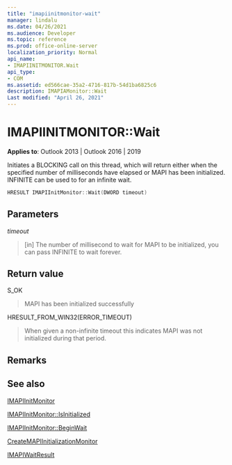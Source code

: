 ```yaml
---
title: "imapiinitmonitor-wait" 
manager: lindalu
ms.date: 04/26/2021
ms.audience: Developer
ms.topic: reference
ms.prod: office-online-server
localization_priority: Normal
api_name:
- IMAPIINITMONITOR.Wait
api_type:
- COM
ms.assetid: ed566cae-35a2-4716-817b-54d1ba6825c6
description: IMAPIAMonitor::Wait
Last modified: "April 26, 2021"
---
```


# IMAPIINITMONITOR::Wait
  
**Applies to**: Outlook 2013 | Outlook 2016 | 2019
  
Initiates a BLOCKING call on this thread, which will return either when the specified number of milliseconds have elapsed or MAPI has been initialized.  INFINITE can be used to for an infinite wait.

```cpp
HRESULT IMAPIInitMonitor::Wait(DWORD timeout)
```

## Parameters
_timeout_
> [in] The number of millisecond to wait for MAPI to be initialized, you can pass INFINITE to wait forever.

## Return value

S_OK
> MAPI has been initialized successfully

HRESULT_FROM_WIN32(ERROR_TIMEOUT)
> When given a non-infinite timeout this indicates MAPI was not initialized during that period.

## Remarks
  
## See also

[IMAPIInitMonitor](imapiinitmonitoriunknown.md)

[IMAPIInitMonitor::IsInitialized](imapiinitmonitor-isinitialized.md)

[IMAPIInitMonitor::BeginWait](imapiinitmonitor-beginwait.md)

[CreateMAPIInitializationMonitor](createmapiinitializationmonitor.md)

[IMAPIWaitResult](imapiwaitresultiunknown.md)
